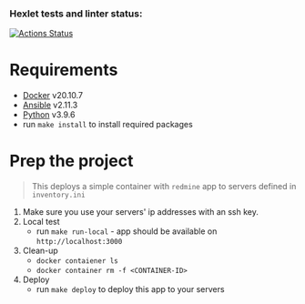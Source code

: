 ### Hexlet tests and linter status:
[![Actions Status](https://github.com/FominSergiy/devops-for-programmers-project-lvl2/workflows/hexlet-check/badge.svg)](https://github.com/FominSergiy/devops-for-programmers-project-lvl2/actions)

# Requirements

- [Docker](https://www.docker.com/get-started) v20.10.7
- [Ansible](https://docs.ansible.com/ansible/latest/installation_guide/intro_installation.html) v2.11.3
- [Python](https://www.python.org/downloads/) v3.9.6
- run `make install` to install required packages

# Prep the project

> This deploys a simple container with `redmine` app to servers defined in `inventory.ini`

1. Make sure you use your servers' ip addresses with an ssh key.
2. Local test
    - run `make run-local` - app should be available on `http://localhost:3000`
3. Clean-up
    - `docker contaiener ls`
    - `docker container rm -f <CONTAINER-ID>`
4. Deploy
    - run `make deploy` to deploy this app to your servers
